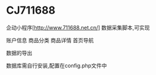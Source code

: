# CJ711688
企动小程序[http://www.711688.net.cn/]
数据采集脚本,可实现

账户信息
商品分类
商品详情
首页导航

数据的导出

数据库需自行安装,配置在config.php文件中

